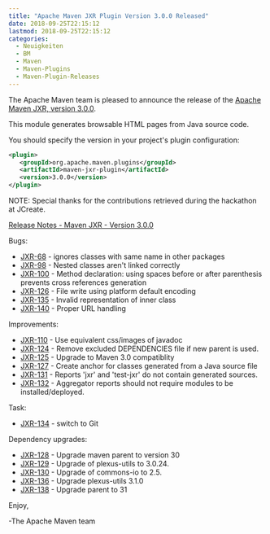 ```yaml
---
title: "Apache Maven JXR Plugin Version 3.0.0 Released"
date: 2018-09-25T22:15:12
lastmod: 2018-09-25T22:15:12
categories:
  - Neuigkeiten
  - BM
  - Maven
  - Maven-Plugins
  - Maven-Plugin-Releases
---
```

The Apache Maven team is pleased to announce the release of the 
[Apache Maven JXR, version 3.0.0](https://maven.apache.org/jxr/maven-jxr-plugin/).

This module generates browsable HTML pages from Java source code.

You should specify the version in your project's plugin configuration:

```xml
<plugin>
   <groupId>org.apache.maven.plugins</groupId>
   <artifactId>maven-jxr-plugin</artifactId>
   <version>3.0.0</version>
</plugin>
```

NOTE: Special thanks for the contributions retrieved during the hackathon at JCreate.

<!-- more -->

[Release Notes - Maven JXR - Version 3.0.0](https://issues.apache.org/jira/secure/ReleaseNote.jspa?projectId=12317527&version=12330848)


Bugs:

 * [JXR-68](https://issues.apache.org/jira/browse/JXR-68) - ignores classes with same name in other packages
 * [JXR-98](https://issues.apache.org/jira/browse/JXR-98) - Nested classes aren't linked correctly
 * [JXR-100](https://issues.apache.org/jira/browse/JXR-100) - Method declaration: using spaces before or after parenthesis prevents cross references generation
 * [JXR-126](https://issues.apache.org/jira/browse/JXR-126) - File write using platform default encoding
 * [JXR-135](https://issues.apache.org/jira/browse/JXR-135) - Invalid representation of inner class
 * [JXR-140](https://issues.apache.org/jira/browse/JXR-140) - Proper URL handling

Improvements:

 * [JXR-110](https://issues.apache.org/jira/browse/JXR-110) - Use equivalent css/images of javadoc
 * [JXR-124](https://issues.apache.org/jira/browse/JXR-124) - Remove excluded DEPENDENCIES file if new parent is used.
 * [JXR-125](https://issues.apache.org/jira/browse/JXR-125) - Upgrade to Maven 3.0 compatiblity
 * [JXR-127](https://issues.apache.org/jira/browse/JXR-127) - Create anchor for classes generated from a Java source file
 * [JXR-131](https://issues.apache.org/jira/browse/JXR-131) - Reports 'jxr' and 'test-jxr' do not contain generated sources.
 * [JXR-132](https://issues.apache.org/jira/browse/JXR-132) - Aggregator reports should not require modules to be installed/deployed.

Task:

 * [JXR-134](https://issues.apache.org/jira/browse/JXR-134) - switch to Git

Dependency upgrades:

 * [JXR-128](https://issues.apache.org/jira/browse/JXR-128) - Upgrade maven parent to version 30
 * [JXR-129](https://issues.apache.org/jira/browse/JXR-129) - Upgrade of plexus-utils to 3.0.24.
 * [JXR-130](https://issues.apache.org/jira/browse/JXR-130) - Upgrade of commons-io to 2.5.
 * [JXR-136](https://issues.apache.org/jira/browse/JXR-136) - Upgrade plexus-utils 3.1.0
 * [JXR-138](https://issues.apache.org/jira/browse/JXR-138) - Upgrade parent to 31

Enjoy,

-The Apache Maven team 
